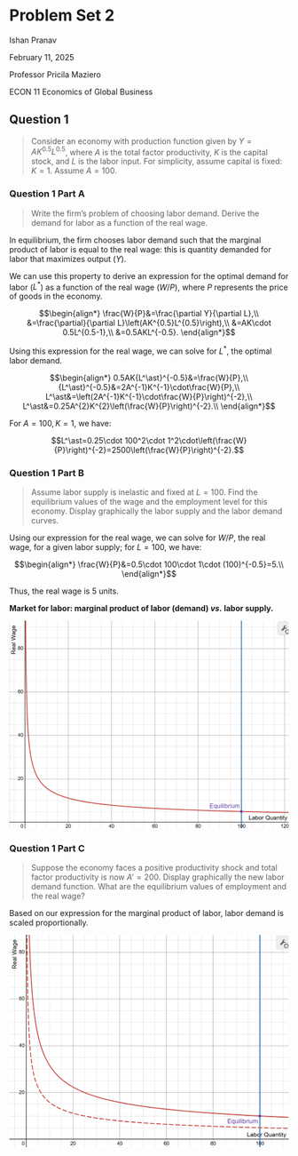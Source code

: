 # Problem Set 2

Ishan Pranav

February 11, 2025

Professor Pricila Maziero

ECON 11 Economics of Global Business

## Question 1

> Consider an economy with production function given by $Y=AK^{0.5}L^{0.5}$,
> where $A$ is the total factor productivity, $K$ is the capital stock, and $L$
> is the labor input. For simplicity, assume capital is fixed: $K=1$.
> Assume $A=100$.

### Question 1 Part A

> Write the firm’s problem of choosing labor demand. Derive the demand for labor
> as a function of the real wage.

In equilibrium, the firm chooses labor demand such that the marginal product of
labor is equal to the real wage: this is quantity demanded for labor that
maximizes output ($Y$).

We can use this property to derive an expression for the optimal demand for
labor ($L^\ast$) as a function of the real wage ($W/P$), where $P$ represents
the price of goods in the economy.

$$\begin{align*}
\frac{W}{P}&=\frac{\partial Y}{\partial L},\\
&=\frac{\partial}{\partial L}\left(AK^{0.5}L^{0.5}\right),\\
&=AK\cdot 0.5L^{0.5-1},\\
&=0.5AKL^{-0.5}.
\end{align*}$$

Using this expression for the real wage, we can solve for $L^*$, the optimal
labor demand.

$$\begin{align*}
0.5AK{L^\ast}^{-0.5}&=\frac{W}{P},\\
{L^\ast}^{-0.5}&=2A^{-1}K^{-1}\cdot\frac{W}{P},\\
L^\ast&=\left(2A^{-1}K^{-1}\cdot\frac{W}{P}\right)^{-2},\\
L^\ast&=0.25A^{2}K^{2}\left(\frac{W}{P}\right)^{-2}.\\
\end{align*}$$

For $A=100,K=1$, we have:

$$L^\ast=0.25\cdot 100^2\cdot 1^2\cdot\left(\frac{W}{P}\right)^{-2}=2500\left(\frac{W}{P}\right)^{-2}.$$

### Question 1 Part B

> Assume labor supply is inelastic and fixed at $L=100$. Find the equilibrium
> values of the wage and the employment level for this economy. Display
> graphically the labor supply and the labor demand curves.

Using our expression for the real wage, we can solve for $W/P$, the real wage,
for a given labor supply; for $L=100$, we have:

$$\begin{align*}
\frac{W}{P}&=0.5\cdot 100\cdot 1\cdot (100)^{-0.5}=5.\\
\end{align*}$$

Thus, the real wage is 5 units.

__Market for labor: marginal product of labor (demand) *vs.* labor supply.__

![Market for labor](https://github.com/ishanpranav/econ-11-economics-of-global-business/blob/master/images/problem-set-2-1-2.png?raw=true "Market for labor")

### Question 1 Part C

> Suppose the economy faces a positive productivity shock and total factor
> productivity is now $A'=200$. Display graphically the new labor demand
> function. What are the equilibrium values of employment and the real wage?

Based on our expression for the marginal product of labor, labor demand is
scaled proportionally.

![Market for labor, adjusted](https://github.com/ishanpranav/econ-11-economics-of-global-business/blob/master/images/problem-set-2-1-3.png?raw=true "Market for labor, adjusted")
